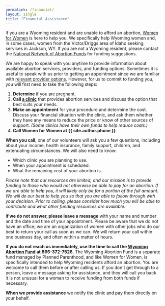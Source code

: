 ```yaml
---
permalink: /financial/
layout: single
title: "Financial Assistance"
---
```


If you are a Wyoming resident and are unable to afford an abortion,
[Women for Women](/) is here to help you. We specifically help Wyoming
women and, in some cases, women from the Victor/Driggs area of Idaho
seeking services in Jackson, WY. If you are not a Wyoming resident,
please contact the [National Network of Abortion
Funds](https://abortionfunds.org/) for funding suggestions.

We are happy to speak with you anytime to provide information about
available abortion services, providers, and funding
options. Sometimes it is useful to speak with us prior to getting an
appointment since we are familiar with [relevant provider
options](/providers). However, for us to commit to funding you, you will first need
to take the following steps:

1. **Determine** if you are pregnant.
2. **Call [a clinic](/providers)** that provides abortion services and
discuss the option that best suits your needs.
3. **Make an appointment** for your procedure and determine the
cost. Discuss your financial situation with the clinic, and ask them
whether they have any means to reduce the price or know of other
sources of support. _(Some clinics have their own funds to help reduce
costs.)_
4. **Call Women for Women at {{ site.author.phone }}**.

**When you call**, one of our volunteers will ask you a few questions,
including about your income, health insurance, family support,
children, and extenuating circumstances. We will also need to know:

* Which clinic you are planning to use.
* When your appointment is scheduled.
* What the remaining cost of your abortion is.

_Please note that our resources are limited, and our mission is to
provide funding to those who would not otherwise be able to pay for an
abortion. If we are able to help you, it will likely only be for a
portion of the full amount. We will do our best to help you so that
you are able to follow through with your decision. Prior to calling,
please consider how much you will be able to contribute and what other
funding resources are available._

**If we do not answer, please leave a message** with your name and
number and the date and time of your appointment. Please be aware that
we do not have an office; we are an organization of women with other
jobs who do our best to return your call as soon as we can. We will
return your call within one business day, and often within a matter of
hours.

**If you do not reach us immediately, use the time to call the
[Wyoming Abortion
Fund](https://www.plannedparenthood.org/planned-parenthood-rocky-mountains/patient-resources/wyoming-abortion-fund)
at 866-372-7526.** The Wyoming Abortion Fund is a separate fund
managed by Planned Parenthood, and like Women for Women, is
specifically intended to help Wyoming residents afford an
abortion. You are welcome to call them before or after calling us. If
you don't get through to a person, leave a message asking for
assistance, and they will call you back. It is not unusual for a woman
to receive funding from both funds if necessary.

**When we provide assistance** we notify the clinic and pay them
directly on your behalf.

